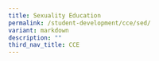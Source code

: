 ```yaml
---
title: Sexuality Education
permalink: /student-development/cce/sed/
variant: markdown
description: ""
third_nav_title: CCE
---
```

